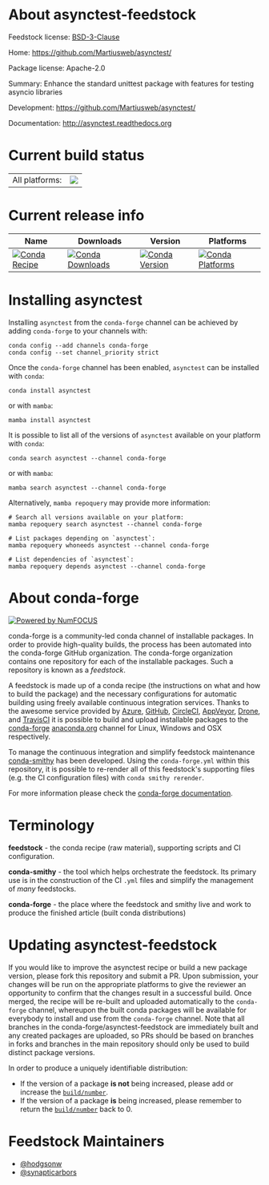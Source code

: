 About asynctest-feedstock
=========================

Feedstock license: [BSD-3-Clause](https://github.com/conda-forge/asynctest-feedstock/blob/main/LICENSE.txt)

Home: https://github.com/Martiusweb/asynctest/

Package license: Apache-2.0

Summary: Enhance the standard unittest package with features for testing asyncio libraries

Development: https://github.com/Martiusweb/asynctest/

Documentation: http://asynctest.readthedocs.org

Current build status
====================


<table><tr><td>All platforms:</td>
    <td>
      <a href="https://dev.azure.com/conda-forge/feedstock-builds/_build/latest?definitionId=2739&branchName=main">
        <img src="https://dev.azure.com/conda-forge/feedstock-builds/_apis/build/status/asynctest-feedstock?branchName=main">
      </a>
    </td>
  </tr>
</table>

Current release info
====================

| Name | Downloads | Version | Platforms |
| --- | --- | --- | --- |
| [![Conda Recipe](https://img.shields.io/badge/recipe-asynctest-green.svg)](https://anaconda.org/conda-forge/asynctest) | [![Conda Downloads](https://img.shields.io/conda/dn/conda-forge/asynctest.svg)](https://anaconda.org/conda-forge/asynctest) | [![Conda Version](https://img.shields.io/conda/vn/conda-forge/asynctest.svg)](https://anaconda.org/conda-forge/asynctest) | [![Conda Platforms](https://img.shields.io/conda/pn/conda-forge/asynctest.svg)](https://anaconda.org/conda-forge/asynctest) |

Installing asynctest
====================

Installing `asynctest` from the `conda-forge` channel can be achieved by adding `conda-forge` to your channels with:

```
conda config --add channels conda-forge
conda config --set channel_priority strict
```

Once the `conda-forge` channel has been enabled, `asynctest` can be installed with `conda`:

```
conda install asynctest
```

or with `mamba`:

```
mamba install asynctest
```

It is possible to list all of the versions of `asynctest` available on your platform with `conda`:

```
conda search asynctest --channel conda-forge
```

or with `mamba`:

```
mamba search asynctest --channel conda-forge
```

Alternatively, `mamba repoquery` may provide more information:

```
# Search all versions available on your platform:
mamba repoquery search asynctest --channel conda-forge

# List packages depending on `asynctest`:
mamba repoquery whoneeds asynctest --channel conda-forge

# List dependencies of `asynctest`:
mamba repoquery depends asynctest --channel conda-forge
```


About conda-forge
=================

[![Powered by
NumFOCUS](https://img.shields.io/badge/powered%20by-NumFOCUS-orange.svg?style=flat&colorA=E1523D&colorB=007D8A)](https://numfocus.org)

conda-forge is a community-led conda channel of installable packages.
In order to provide high-quality builds, the process has been automated into the
conda-forge GitHub organization. The conda-forge organization contains one repository
for each of the installable packages. Such a repository is known as a *feedstock*.

A feedstock is made up of a conda recipe (the instructions on what and how to build
the package) and the necessary configurations for automatic building using freely
available continuous integration services. Thanks to the awesome service provided by
[Azure](https://azure.microsoft.com/en-us/services/devops/), [GitHub](https://github.com/),
[CircleCI](https://circleci.com/), [AppVeyor](https://www.appveyor.com/),
[Drone](https://cloud.drone.io/welcome), and [TravisCI](https://travis-ci.com/)
it is possible to build and upload installable packages to the
[conda-forge](https://anaconda.org/conda-forge) [anaconda.org](https://anaconda.org/)
channel for Linux, Windows and OSX respectively.

To manage the continuous integration and simplify feedstock maintenance
[conda-smithy](https://github.com/conda-forge/conda-smithy) has been developed.
Using the ``conda-forge.yml`` within this repository, it is possible to re-render all of
this feedstock's supporting files (e.g. the CI configuration files) with ``conda smithy rerender``.

For more information please check the [conda-forge documentation](https://conda-forge.org/docs/).

Terminology
===========

**feedstock** - the conda recipe (raw material), supporting scripts and CI configuration.

**conda-smithy** - the tool which helps orchestrate the feedstock.
                   Its primary use is in the construction of the CI ``.yml`` files
                   and simplify the management of *many* feedstocks.

**conda-forge** - the place where the feedstock and smithy live and work to
                  produce the finished article (built conda distributions)


Updating asynctest-feedstock
============================

If you would like to improve the asynctest recipe or build a new
package version, please fork this repository and submit a PR. Upon submission,
your changes will be run on the appropriate platforms to give the reviewer an
opportunity to confirm that the changes result in a successful build. Once
merged, the recipe will be re-built and uploaded automatically to the
`conda-forge` channel, whereupon the built conda packages will be available for
everybody to install and use from the `conda-forge` channel.
Note that all branches in the conda-forge/asynctest-feedstock are
immediately built and any created packages are uploaded, so PRs should be based
on branches in forks and branches in the main repository should only be used to
build distinct package versions.

In order to produce a uniquely identifiable distribution:
 * If the version of a package **is not** being increased, please add or increase
   the [``build/number``](https://docs.conda.io/projects/conda-build/en/latest/resources/define-metadata.html#build-number-and-string).
 * If the version of a package **is** being increased, please remember to return
   the [``build/number``](https://docs.conda.io/projects/conda-build/en/latest/resources/define-metadata.html#build-number-and-string)
   back to 0.

Feedstock Maintainers
=====================

* [@hodgsonw](https://github.com/hodgsonw/)
* [@synapticarbors](https://github.com/synapticarbors/)

